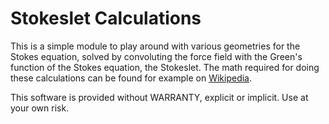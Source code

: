 # Stokeslet Calculations

This is a simple module to play around with various geometries for the Stokes equation, solved by convoluting the force field with the Green's function of the Stokes equation, the Stokeslet. The math required for doing these calculations can be found for example on [Wikipedia](https://en.wikipedia.org/wiki/Stokes_flow).

This software is provided without WARRANTY, explicit or implicit. Use at your own risk.
